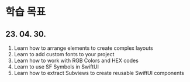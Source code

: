 # 학습 목표
## 23. 04. 30.

1. Learn how to arrange elements to create complex layouts
2. Learn to add custom fonts to your project
3. Learn how to work with RGB Colors and HEX codes
4. Learn to use SF Symbols in SwiftUI
5. Learn how to extract Subviews to create reusable SwiftUI components
